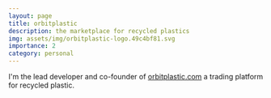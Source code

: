 ```yaml
---
layout: page
title: orbitplastic
description: the marketplace for recycled plastics
img: assets/img/orbitplastic-logo.49c4bf81.svg
importance: 2
category: personal
---
```


I'm the lead developer and co-founder of [orbitplastic.com](https://orbitplastic.com) a trading platform for recycled plastic.